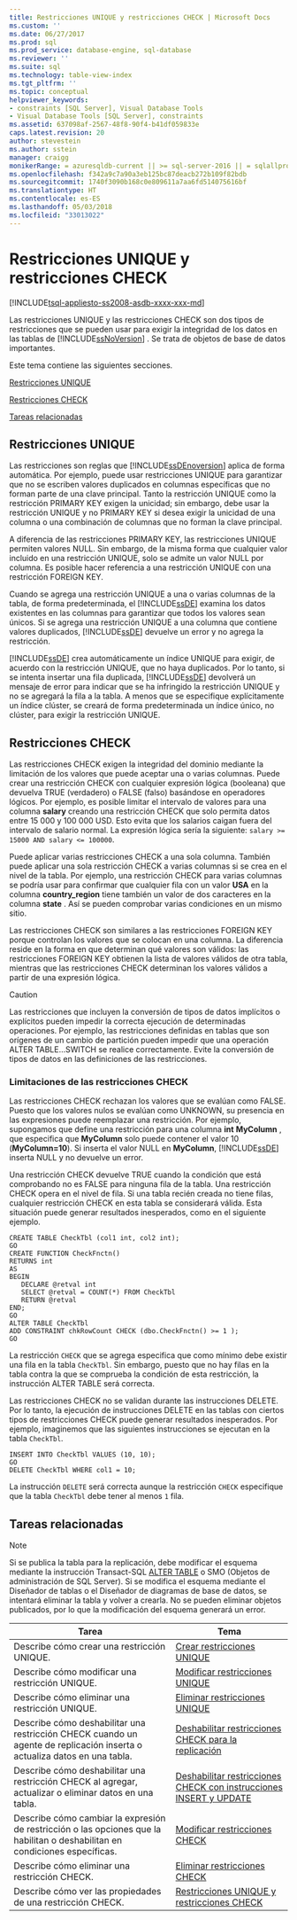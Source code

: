 ```yaml
---
title: Restricciones UNIQUE y restricciones CHECK | Microsoft Docs
ms.custom: ''
ms.date: 06/27/2017
ms.prod: sql
ms.prod_service: database-engine, sql-database
ms.reviewer: ''
ms.suite: sql
ms.technology: table-view-index
ms.tgt_pltfrm: ''
ms.topic: conceptual
helpviewer_keywords:
- constraints [SQL Server], Visual Database Tools
- Visual Database Tools [SQL Server], constraints
ms.assetid: 637098af-2567-48f8-90f4-b41df059833e
caps.latest.revision: 20
author: stevestein
ms.author: sstein
manager: craigg
monikerRange: = azuresqldb-current || >= sql-server-2016 || = sqlallproducts-allversions
ms.openlocfilehash: f342a9c7a90a3eb125bc87deacb272b109f82bdb
ms.sourcegitcommit: 1740f3090b168c0e809611a7aa6fd514075616bf
ms.translationtype: HT
ms.contentlocale: es-ES
ms.lasthandoff: 05/03/2018
ms.locfileid: "33013022"
---
```

# <a name="unique-constraints-and-check-constraints"></a>Restricciones UNIQUE y restricciones CHECK
[!INCLUDE[tsql-appliesto-ss2008-asdb-xxxx-xxx-md](../../includes/tsql-appliesto-ss2008-asdb-xxxx-xxx-md.md)]

  Las restricciones UNIQUE y las restricciones CHECK son dos tipos de restricciones que se pueden usar para exigir la integridad de los datos en las tablas de [!INCLUDE[ssNoVersion](../../includes/ssnoversion-md.md)] . Se trata de objetos de base de datos importantes.  
  
 Este tema contiene las siguientes secciones.  
  
 [Restricciones UNIQUE](#Unique)  
  
 [Restricciones CHECK](#Check)  
  
 [Tareas relacionadas](#Tasks)  
  
##  <a name="Unique"></a> Restricciones UNIQUE  
 Las restricciones son reglas que [!INCLUDE[ssDEnoversion](../../includes/ssdenoversion-md.md)] aplica de forma automática. Por ejemplo, puede usar restricciones UNIQUE para garantizar que no se escriben valores duplicados en columnas específicas que no forman parte de una clave principal. Tanto la restricción UNIQUE como la restricción PRIMARY KEY exigen la unicidad; sin embargo, debe usar la restricción UNIQUE y no PRIMARY KEY si desea exigir la unicidad de una columna o una combinación de columnas que no forman la clave principal.  
  
 A diferencia de las restricciones PRIMARY KEY, las restricciones UNIQUE permiten valores NULL. Sin embargo, de la misma forma que cualquier valor incluido en una restricción UNIQUE, solo se admite un valor NULL por columna. Es posible hacer referencia a una restricción UNIQUE con una restricción FOREIGN KEY.  
  
 Cuando se agrega una restricción UNIQUE a una o varias columnas de la tabla, de forma predeterminada, el [!INCLUDE[ssDE](../../includes/ssde-md.md)] examina los datos existentes en las columnas para garantizar que todos los valores sean únicos. Si se agrega una restricción UNIQUE a una columna que contiene valores duplicados, [!INCLUDE[ssDE](../../includes/ssde-md.md)] devuelve un error y no agrega la restricción.  
  
 [!INCLUDE[ssDE](../../includes/ssde-md.md)] crea automáticamente un índice UNIQUE para exigir, de acuerdo con la restricción UNIQUE, que no haya duplicados. Por lo tanto, si se intenta insertar una fila duplicada, [!INCLUDE[ssDE](../../includes/ssde-md.md)] devolverá un mensaje de error para indicar que se ha infringido la restricción UNIQUE y no se agregará la fila a la tabla. A menos que se especifique explícitamente un índice clúster, se creará de forma predeterminada un índice único, no clúster, para exigir la restricción UNIQUE.  
  
##  <a name="Check"></a> Restricciones CHECK  
 Las restricciones CHECK exigen la integridad del dominio mediante la limitación de los valores que puede aceptar una o varias columnas. Puede crear una restricción CHECK con cualquier expresión lógica (booleana) que devuelva TRUE (verdadero) o FALSE (falso) basándose en operadores lógicos. Por ejemplo, es posible limitar el intervalo de valores para una columna **salary** creando una restricción CHECK que solo permita datos entre 15 000 y 100 000 USD. Esto evita que los salarios caigan fuera del intervalo de salario normal. La expresión lógica sería la siguiente: `salary >= 15000 AND salary <= 100000`.  
  
 Puede aplicar varias restricciones CHECK a una sola columna. También puede aplicar una sola restricción CHECK a varias columnas si se crea en el nivel de la tabla. Por ejemplo, una restricción CHECK para varias columnas se podría usar para confirmar que cualquier fila con un valor **USA** en la columna **country_region** tiene también un valor de dos caracteres en la columna **state** . Así se pueden comprobar varias condiciones en un mismo sitio.  
  
 Las restricciones CHECK son similares a las restricciones FOREIGN KEY porque controlan los valores que se colocan en una columna. La diferencia reside en la forma en que determinan qué valores son válidos: las restricciones FOREIGN KEY obtienen la lista de valores válidos de otra tabla, mientras que las restricciones CHECK determinan los valores válidos a partir de una expresión lógica.  
  
> [!CAUTION]  
>  Las restricciones que incluyen la conversión de tipos de datos implícitos o explícitos pueden impedir la correcta ejecución de determinadas operaciones. Por ejemplo, las restricciones definidas en tablas que son orígenes de un cambio de partición pueden impedir que una operación ALTER TABLE...SWITCH se realice correctamente. Evite la conversión de tipos de datos en las definiciones de las restricciones.  
  
### <a name="limitations-of-check-constraints"></a>Limitaciones de las restricciones CHECK  
 Las restricciones CHECK rechazan los valores que se evalúan como FALSE. Puesto que los valores nulos se evalúan como UNKNOWN, su presencia en las expresiones puede reemplazar una restricción. Por ejemplo, supongamos que define una restricción para una columna **int** **MyColumn** , que especifica que **MyColumn** solo puede contener el valor 10 (**MyColumn=10**). Si inserta el valor NULL en **MyColumn**, [!INCLUDE[ssDE](../../includes/ssde-md.md)] inserta NULL y no devuelve un error.  
  
 Una restricción CHECK devuelve TRUE cuando la condición que está comprobando no es FALSE para ninguna fila de la tabla. Una restricción CHECK opera en el nivel de fila. Si una tabla recién creada no tiene filas, cualquier restricción CHECK en esta tabla se considerará válida. Esta situación puede generar resultados inesperados, como en el siguiente ejemplo.  
  
```  
CREATE TABLE CheckTbl (col1 int, col2 int);  
GO  
CREATE FUNCTION CheckFnctn()  
RETURNS int  
AS   
BEGIN  
   DECLARE @retval int  
   SELECT @retval = COUNT(*) FROM CheckTbl  
   RETURN @retval  
END;  
GO  
ALTER TABLE CheckTbl  
ADD CONSTRAINT chkRowCount CHECK (dbo.CheckFnctn() >= 1 );  
GO  
```  
  
 La restricción `CHECK` que se agrega especifica que como mínimo debe existir una fila en la tabla `CheckTbl`. Sin embargo, puesto que no hay filas en la tabla contra la que se comprueba la condición de esta restricción, la instrucción ALTER TABLE será correcta.  
  
 Las restricciones CHECK no se validan durante las instrucciones DELETE. Por lo tanto, la ejecución de instrucciones DELETE en las tablas con ciertos tipos de restricciones CHECK puede generar resultados inesperados. Por ejemplo, imaginemos que las siguientes instrucciones se ejecutan en la tabla `CheckTbl`.  
  
```  
INSERT INTO CheckTbl VALUES (10, 10);  
GO  
DELETE CheckTbl WHERE col1 = 10;  
```  
  
 La instrucción `DELETE` será correcta aunque la restricción `CHECK` especifique que la tabla `CheckTbl` debe tener al menos `1` fila.  
  
##  <a name="Tasks"></a> Tareas relacionadas  
  
> [!NOTE]  
>  Si se publica la tabla para la replicación, debe modificar el esquema mediante la instrucción Transact-SQL [ALTER TABLE](../../t-sql/statements/alter-table-transact-sql.md) o SMO (Objetos de administración de SQL Server). Si se modifica el esquema mediante el Diseñador de tablas o el Diseñador de diagramas de base de datos, se intentará eliminar la tabla y volver a crearla. No se pueden eliminar objetos publicados, por lo que la modificación del esquema generará un error.  
  
|Tarea|Tema|  
|----------|-----------|  
|Describe cómo crear una restricción UNIQUE.|[Crear restricciones UNIQUE](../../relational-databases/tables/create-unique-constraints.md)|  
|Describe cómo modificar una restricción UNIQUE.|[Modificar restricciones UNIQUE](../../relational-databases/tables/modify-unique-constraints.md)|  
|Describe cómo eliminar una restricción UNIQUE.|[Eliminar restricciones UNIQUE](../../relational-databases/tables/delete-unique-constraints.md)|  
|Describe cómo deshabilitar una restricción CHECK cuando un agente de replicación inserta o actualiza datos en una tabla.|[Deshabilitar restricciones CHECK para la replicación](../../relational-databases/tables/disable-check-constraints-for-replication.md)|  
|Describe cómo deshabilitar una restricción CHECK al agregar, actualizar o eliminar datos en una tabla.|[Deshabilitar restricciones CHECK con instrucciones INSERT y UPDATE](../../relational-databases/tables/disable-check-constraints-with-insert-and-update-statements.md)|  
|Describe cómo cambiar la expresión de restricción o las opciones que la habilitan o deshabilitan en condiciones específicas.|[Modificar restricciones CHECK](../../relational-databases/tables/modify-check-constraints.md)|  
|Describe cómo eliminar una restricción CHECK.|[Eliminar restricciones CHECK](../../relational-databases/tables/delete-check-constraints.md)|  
|Describe cómo ver las propiedades de una restricción CHECK.|[Restricciones UNIQUE y restricciones CHECK](../../relational-databases/tables/unique-constraints-and-check-constraints.md)|  
  
  
